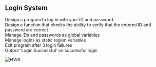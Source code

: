 ## Login System

Design a program to log in with your ID and password.
<br>
Design a function that checks the ability to verify that the entered ID and password are correct.
<br>
Manage IDs and passwords as global variables
<br>
Manage logins as static region variables
<br>
Exit program after 3 login failures
<br>
Output 'Login Successful' on successful login

![HW6](https://user-images.githubusercontent.com/68213812/124421804-2aa51d00-dd9d-11eb-86d1-2d2676f45642.png)
